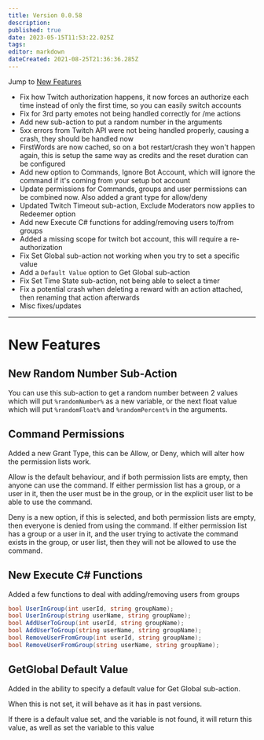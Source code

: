 ```yaml
---
title: Version 0.0.58
description: 
published: true
date: 2023-05-15T11:53:22.025Z
tags: 
editor: markdown
dateCreated: 2021-08-25T21:36:36.285Z
---
```


Jump to [New Features](#new-features)

* Fix how Twitch authorization happens, it now forces an authorize each time instead of only the first time, so you can easily switch accounts
* Fix for 3rd party emotes not being handled correctly for /me actions
* Add new sub-action to put a random number in the arguments
* 5xx errors from Twitch API were not being handled properly, causing a crash, they should be handled now
* FirstWords are now cached, so on a bot restart/crash they won't happen again, this is setup the same way as credits and the reset duration can be configured
* Add new option to Commands, Ignore Bot Account, which will ignore the command if it's coming from your setup bot account
* Update permissions for Commands, groups and user permissions can be combined now. Also added a grant type for allow/deny
* Updated Twitch Timeout sub-action, Exclude Moderators now applies to Redeemer option
* Add new Execute C# functions for adding/removing users to/from groups
* Added a missing scope for twitch bot account, this will require a re-authorization
* Fix Set Global sub-action not working when you try to set a specific value
* Add a `Default Value` option to Get Global sub-action
* Fix Set Time State sub-action, not being able to select a timer
* Fix a potential crash when deleting a reward with an action attached, then renaming that action afterwards
* Misc fixes/updates

***
# New Features

## New Random Number Sub-Action
You can use this sub-action to get a random number between 2 values which will put `%randomNumber%` as a new variable, or the next float value which will put `%randomFloat%` and `%randomPercent%` in the arguments.

## Command Permissions
Added a new Grant Type, this can be Allow, or Deny, which will alter how the permission lists work.

Allow is the default behaviour, and if both permission lists are empty, then anyone can use the command.  If either permission list has a group, or a user in it, then the user must be in the group, or in the explicit user list to be able to use the command.

Deny is a new option, if this is selected, and both permission lists are empty, then everyone is denied from using the command.  If either permission list has a group or a user in it, and the user trying to activate the command exists in the group, or user list, then they will not be allowed to use the command.

## New Execute C# Functions
Added a few functions to deal with adding/removing users from groups

```csharp
bool UserInGroup(int userId, string groupName);
bool UserInGroup(string userName, string groupName);
bool AddUserToGroup(int userId, string groupName);
bool AddUserToGroup(string userName, string groupName);
bool RemoveUserFromGroup(int userId, string groupName);
bool RemoveUserFromGroup(string userName, string groupName);
```

## GetGlobal Default Value
Added in the ability to specify a default value for Get Global sub-action.

When this is not set, it will behave as it has in past versions.

If there is a default value set, and the variable is not found, it will return this value, as well as set the variable to this value